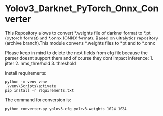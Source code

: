 # Yolov3_Darknet_PyTorch_Onnx_Converter
This Repository allows to convert *.weights file of darknet format to *.pt (pytorch format) and *.onnx (ONNX format).
Based on ultralytics repository (archive branch).This module converts *.weights files to *.pt and to *.onnx
    
Please keep in mind to delete the next fields from cfg file because the parser doesnt support them and of course they dont impact inference:
    1. jitter
    2. nms_threshold
    3. threshold

Install requirements:

    python -m venv venv
    .\venv\Scripts\activate
    pip install -r requirements.txt

The command for conversion is:
    
    python converter.py yolov3.cfg yolov3.weights 1024 1024
